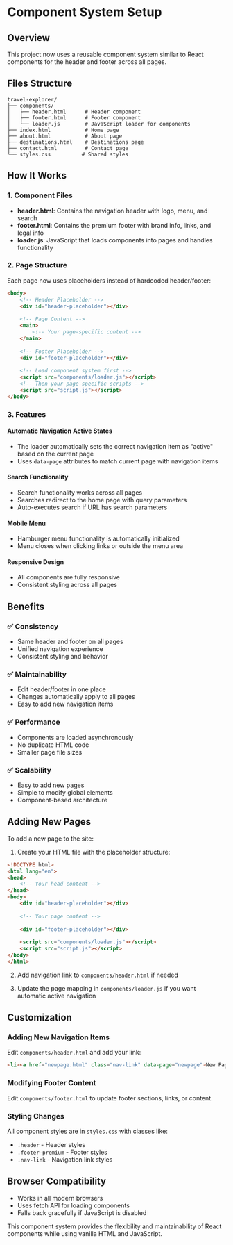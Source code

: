 # Component System Setup

## Overview
This project now uses a reusable component system similar to React components for the header and footer across all pages.

## Files Structure
```
travel-explorer/
├── components/
│   ├── header.html      # Header component
│   ├── footer.html      # Footer component
│   └── loader.js        # JavaScript loader for components
├── index.html           # Home page
├── about.html           # About page
├── destinations.html    # Destinations page
├── contact.html         # Contact page
└── styles.css          # Shared styles
```

## How It Works

### 1. Component Files
- **header.html**: Contains the navigation header with logo, menu, and search
- **footer.html**: Contains the premium footer with brand info, links, and legal info
- **loader.js**: JavaScript that loads components into pages and handles functionality

### 2. Page Structure
Each page now uses placeholders instead of hardcoded header/footer:

```html
<body>
    <!-- Header Placeholder -->
    <div id="header-placeholder"></div>
    
    <!-- Page Content -->
    <main>
        <!-- Your page-specific content -->
    </main>
    
    <!-- Footer Placeholder -->
    <div id="footer-placeholder"></div>
    
    <!-- Load component system first -->
    <script src="components/loader.js"></script>
    <!-- Then your page-specific scripts -->
    <script src="script.js"></script>
</body>
```

### 3. Features

#### Automatic Navigation Active States
- The loader automatically sets the correct navigation item as "active" based on the current page
- Uses `data-page` attributes to match current page with navigation items

#### Search Functionality
- Search functionality works across all pages
- Searches redirect to the home page with query parameters
- Auto-executes search if URL has search parameters

#### Mobile Menu
- Hamburger menu functionality is automatically initialized
- Menu closes when clicking links or outside the menu area

#### Responsive Design
- All components are fully responsive
- Consistent styling across all pages

## Benefits

### ✅ Consistency
- Same header and footer on all pages
- Unified navigation experience
- Consistent styling and behavior

### ✅ Maintainability
- Edit header/footer in one place
- Changes automatically apply to all pages
- Easy to add new navigation items

### ✅ Performance
- Components are loaded asynchronously
- No duplicate HTML code
- Smaller page file sizes

### ✅ Scalability
- Easy to add new pages
- Simple to modify global elements
- Component-based architecture

## Adding New Pages

To add a new page to the site:

1. Create your HTML file with the placeholder structure:
```html
<!DOCTYPE html>
<html lang="en">
<head>
    <!-- Your head content -->
</head>
<body>
    <div id="header-placeholder"></div>
    
    <!-- Your page content -->
    
    <div id="footer-placeholder"></div>
    
    <script src="components/loader.js"></script>
    <script src="script.js"></script>
</body>
</html>
```

2. Add navigation link to `components/header.html` if needed

3. Update the page mapping in `components/loader.js` if you want automatic active navigation

## Customization

### Adding New Navigation Items
Edit `components/header.html` and add your link:
```html
<li><a href="newpage.html" class="nav-link" data-page="newpage">New Page</a></li>
```

### Modifying Footer Content
Edit `components/footer.html` to update footer sections, links, or content.

### Styling Changes
All component styles are in `styles.css` with classes like:
- `.header` - Header styles
- `.footer-premium` - Footer styles
- `.nav-link` - Navigation link styles

## Browser Compatibility
- Works in all modern browsers
- Uses fetch API for loading components
- Falls back gracefully if JavaScript is disabled

This component system provides the flexibility and maintainability of React components while using vanilla HTML and JavaScript.
